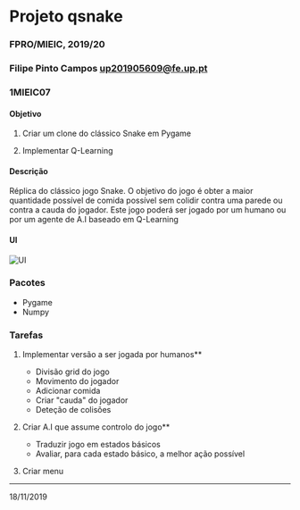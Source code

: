 # Projeto qsnake
### FPRO/MIEIC, 2019/20
### Filipe Pinto Campos up201905609@fe.up.pt
### 1MIEIC07 

#### Objetivo

1. Criar um clone do clássico Snake em Pygame

2. Implementar Q-Learning


#### Descrição

Réplica do clássico jogo Snake.
O objetivo do jogo é obter a maior quantidade possível de comida possível sem colidir contra uma parede ou contra a cauda do jogador.
Este jogo poderá ser jogado por um humano ou por um agente de A.I baseado em Q-Learning

#### UI

![UI]()

### Pacotes

- Pygame
- Numpy

### Tarefas

1. Implementar versão a ser jogada por humanos**
    - Divisão grid do jogo
    - Movimento do jogador
    - Adicionar comida
    - Criar "cauda" do jogador
    - Deteção de colisões
    
2. Criar A.I que assume controlo do jogo**
    - Traduzir jogo em estados básicos
    - Avaliar, para cada estado básico, a melhor ação possível

3. Criar menu

------
18/11/2019
